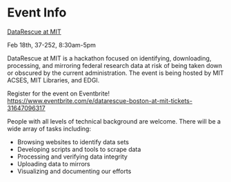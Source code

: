 # Event Info

[DataRescue at MIT](https://www.facebook.com/events/1625484311094707)

Feb 18th, 37-252, 8:30am-5pm

DataRescue at MIT is a hackathon focused on identifying, downloading, processing, and mirroring federal research data at risk of being taken down or obscured by the current administration. The event is being hosted by MIT ACSES, MIT Libraries, and EDGI. 

Register for the event on Eventbrite! https://www.eventbrite.com/e/datarescue-boston-at-mit-tickets-31647096317 

People with all levels of technical background are welcome. There will be a wide array of tasks including:
- Browsing websites to identify data sets
- Developing scripts and tools to scrape data
- Processing and verifying data integrity
- Uploading data to mirrors
- Visualizing and documenting our efforts
